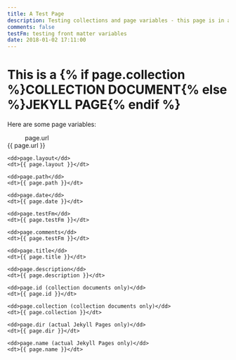 ```yaml
---
title: A Test Page
description: Testing collections and page variables - this page is in a collection and is a markdown file
comments: false
testFm: testing front matter variables
date: 2018-01-02 17:11:00
---
```


<h1>This is a {% if page.collection %}COLLECTION DOCUMENT{% else %}JEKYLL PAGE{% endif %}</h1>

<p>Here are some page variables:</p>
<dl>
    <dd>page.url</dd>
    <dt>{{ page.url }}</dt>

    <dd>page.layout</dd>
    <dt>{{ page.layout }}</dt>

    <dd>page.path</dd>
    <dt>{{ page.path }}</dt>

    <dd>page.date</dd>
    <dt>{{ page.date }}</dt>

    <dd>page.testFm</dd>
    <dt>{{ page.testFm }}</dt>

    <dd>page.comments</dd>
    <dt>{{ page.testFm }}</dt>

    <dd>page.title</dd>
    <dt>{{ page.title }}</dt>

    <dd>page.description</dd>
    <dt>{{ page.description }}</dt>

    <dd>page.id (collection documents only)</dd>
    <dt>{{ page.id }}</dt>

    <dd>page.collection (collection documents only)</dd>
    <dt>{{ page.collection }}</dt>

    <dd>page.dir (actual Jekyll Pages only)</dd>
    <dt>{{ page.dir }}</dt>

    <dd>page.name (actual Jekyll Pages only)</dd>
    <dt>{{ page.name }}</dt>
</dl>

<script>
    (function() {
        // Dump the page object to a JS variable - note we have to strip or escape the html
        var jk_page = {{ page | jsonify | strip_html }};
        console.log('--PAGE (jsonify)--', jk_page)
    })();
</script>


